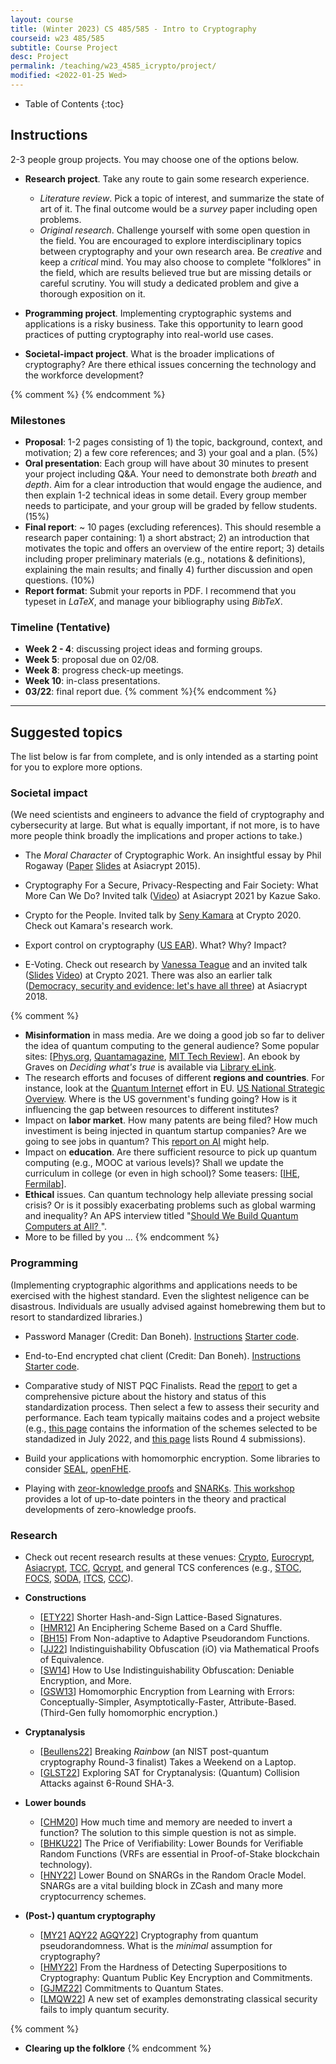 ```yaml
---
layout: course
title: (Winter 2023) CS 485/585 - Intro to Cryptography
courseid: w23 485/585
subtitle: Course Project
desc: Project
permalink: /teaching/w23_4585_icrypto/project/
modified: <2022-01-25 Wed> 
---
```


* Table of Contents
{:toc}

## Instructions

2-3 people group projects. You may choose one of the options below.
* **Research project**. Take any route to gain some research
  experience.
  *  _Literature review_. Pick a topic of interest, and summarize the
state of art of it. The final outcome would be a _survey_ paper
including open problems.
  *  _Original research_. Challenge yourself with some open question
   in the field. You are encouraged to explore interdisciplinary
   topics between cryptography and your own research area. Be
   _creative_ and keep a _critical_ mind. You may also choose to
   complete "folklores" in the field, which are results believed true
   but are missing details or careful scrutiny. You will study a
   dedicated problem and give a thorough exposition on it.

*  **Programming project**. Implementing cryptographic systems and
   applications is a risky business. Take this opportunity to learn
   good practices of putting cryptography into real-world use cases.

*  **Societal-impact project**. What is the broader implications of
 cryptography? Are there ethical issues concerning the technology and
 the workforce development?
 
{% comment %} {% endcomment %}

### Milestones

*  **Proposal**: 1-2 pages consisting of 1) the topic, background,
   context, and motivation; 2) a few core references; and 3) your goal
   and a plan. (5%)
*  **Oral presentation**: Each group will have about 30 minutes to
   present your project including Q&A. Your need to demonstrate both
   _breath_ and _depth_. Aim for a clear introduction that would
   engage the audience, and then explain 1-2 technical ideas in some
   detail. Every group member needs to participate, and your group
   will be graded by fellow students. (15%)
*  **Final report**: ~ 10 pages (excluding references). This should
   resemble a research paper containing: 1) a short abstract; 2) an
   introduction that motivates the topic and offers an overview of the
   entire report; 3) details including proper preliminary materials
   (e.g., notations & definitions), explaining the main results; and
   finally 4) further discussion and open questions. (10%)
*  **Report format**: Submit your reports in PDF. I recommend that you
   typeset in _LaTeX_, and manage your bibliography using _BibTeX_.

### Timeline (Tentative)
*  **Week 2 - 4**: discussing project ideas and forming groups.
*  **Week 5**: proposal due on 02/08. 
*  **Week 8**: progress check-up meetings.
*  **Week 10**: in-class presentations. 
*  **03/22**: final report due. 
{% comment %}{% endcomment %}
------ 

## Suggested topics 

The list below is far from complete, and is only intended as a
starting point for you to explore more options. 

### Societal impact
(We need scientists and engineers to advance the field of cryptography
and cybersecurity at large. But what is equally important, if not
more, is to have more people think broadly the implications and proper
actions to take.)

* The _Moral Character_ of Cryptographic Work. An insightful essay by
Phil Rogaway
([Paper](https://www.cs.ucdavis.edu/~rogaway/papers/moral-en.pdf)
[Slides](https://www.cs.ucdavis.edu/~rogaway/papers/ac15.pdf) at
Asiacrypt 2015).

*  Cryptography For a Secure, Privacy-Respecting and Fair Society: What
More Can We Do? Invited talk
([Video](https://www.youtube.com/watch?v=23gfTFLp9Is&ab_channel=TheIACR))
at Asiacrypt 2021 by Kazue Sako.

*  Crypto for the People. Invited talk by [Seny
   Kamara](https://cs.brown.edu/~seny/) at Crypto 2020. Check out
   Kamara's research work.

*  Export control on cryptography ([US
   EAR](https://www.bis.doc.gov/index.php/policy-guidance/encryption)). What?
   Why? Impact?

*  E-Voting. Check out research by [Vanessa
   Teague](https://researchers.anu.edu.au/researchers/teague-v) and an
   invited talk
   ([Slides](https://crypto.iacr.org/2021/slides/CRYPTOTeague.pdf)
   [Video](https://www.youtube.com/watch?v=GLQAf6uTExw&ab_channel=TheIACR))
   at Crypto 2021. There was also an earlier talk ([Democracy,
   security and evidence: let's have all
   three](https://asiacrypt.iacr.org/2018/files/SLIDES/WEDNESDAY/Z411/ASIACRYPT2018.pdf))
   at Asiacrypt 2018.

{% comment %} 
* **Misinformation** in mass media.  Are we doing a good job so far to
  deliver the idea of quantum computing to the general audience? Some
  popular sites: [[Phys.org](https://m.phys.org/),
  [Quantamagazine](https://www.quantamagazine.org/tag/quantum-computing/),
  [MIT Tech
  Review](https://www.technologyreview.com/topic/computing/quantum-computing/)]. An
  ebook by Graves on _Deciding what's true_ is available via [Library
  eLink](https://search.library.pdx.edu/primo-explore/fulldisplay?docid=CP71268037550001451&vid=PSU&search_scope=all&tab=default_tab&lang=en_US&context=L).
* The research efforts and focuses of different **regions and
  countries**. For instance, look at the [Quantum Internet](http://quantum-internet.team/) effort in EU. [US National Strategic Overview](https://www.whitehouse.gov/wp-content/uploads/2018/09/National-Strategic-Overview-for-Quantum-Information-Science.pdf). Where is the US government's funding going? How is it influencing the gap between resources to different institutes? 
* Impact on **labor market**. How many patents are being filed? How
  much investiment is being injected in quantum startup companies?
  Are we going to see jobs in quantum? This [report on
  AI](https://web.stanford.edu/~mww/webb_jmp.pdf) might help.
* Impact on **education**. Are there sufficient resource to pick up
  quantum computing (e.g., MOOC at various levels)? Shall we update
  the curriculum in college (or even in high school)? Some teasers:
  [[IHE](https://www.insidehighered.com/digital-learning/blogs/online-trending-now/quantum-leap-future-education), [Fermilab](https://arxiv.org/pdf/2004.07206.pdf)]. 
* **Ethical** issues. Can quantum technology help alleviate pressing
  social crisis? Or is it possibly exacerbating problems such as
  global warming and inequality? An APS interview titled "[Should We Build Quantum Computers at All?
](https://www.aps.org/publications/apsnews/202209/build-quantum.cfm)".
* More to be filled by you ...
{% endcomment %}

### Programming 

(Implementing cryptographic algorithms and applications needs to be
exercised with the highest standard. Even the slightest neligence can
be disastrous. Individuals are usually advised against homebrewing
them but to resort to standardized libraries.) 

*  Password Manager (Credit: Dan
   Boneh). [Instructions](https://crypto.stanford.edu/~dabo/courses/cs255_winter22/hw_and_proj/proj1.pdf)
   [Starter code](https://crypto.stanford.edu/~dabo/courses/cs255_winter22/hw_and_proj/proj1.zip).

*  End-to-End encrypted chat client (Credit: Dan
   Boneh). [Instructions](https://crypto.stanford.edu/~dabo/courses/cs255_winter22/hw_and_proj/proj2.pdf)
   [Starter code](https://crypto.stanford.edu/~dabo/courses/cs255_winter22/hw_and_proj/proj2.zip). 
   
*  Comparative study of NIST PQC Finalists. Read the
   [report](https://csrc.nist.gov/publications/detail/nistir/8413/final)
   to get a comprehensive picture about the history and status of this
   standardization process. Then select a few to assess their security
   and performance. Each team typically maitains codes and a project
   website (e.g., [this
   page](https://csrc.nist.gov/Projects/post-quantum-cryptography/selected-algorithms-2022)
   contains the information of the schemes selected to be standadized
   in July 2022, and [this
   page](https://csrc.nist.gov/Projects/post-quantum-cryptography/round-4-submissions)
   lists Round 4 submissions).

*  Build your applications with homomorphic encryption. Some libraries
   to consider
   [SEAL](https://www.microsoft.com/en-us/research/project/microsoft-seal/),
   [openFHE](https://www.openfhe.org/).

*   Playing with [zeor-knowledge proofs](https://zkproof.org/) and
    [SNARKs](https://z.cash/technology/zksnarks/). [This
    workshop](https://rdi.berkeley.edu/zkp-workshop-2022/) provides a
    lot of up-to-date pointers in the theory and practical
    developments of zero-knowledge proofs.


### Research 

*  Check out recent research results at these venues:
[Crypto](http://www.iacr.org/meetings/crypto/),
[Eurocrypt](https://www.iacr.org/meetings/eurocrypt/),
[Asiacrypt](https://www.iacr.org/meetings/asiacrypt/),
[TCC](https://www.iacr.org/meetings/tcc/),
[Qcrypt](https://2022.qcrypt.net/), and general TCS conferences (e.g.,
[STOC](http://acm-stoc.org/), [FOCS](http://ieee-focs.org/),
[SODA](http://www.siam.org/meetings/archives.php#SODA),
[ITCS](http://itcs-conf.org/),
[CCC](https://computationalcomplexity.org/)).

*  **Constructions**
    * [[ETY22](https://eprint.iacr.org/2022/785)] Shorter Hash-and-Sign
    Lattice-Based Signatures.
    *  [[HMR12](https://arxiv.org/abs/1208.1176)] An Enciphering Scheme
     Based on a Card Shuffle.
    * [[BH15](https://link.springer.com/article/10.1007/s00145-013-9169-2)]
    From Non-adaptive to Adaptive Pseudorandom Functions.
    * [[JJ22](https://eprint.iacr.org/2022/1430)] Indistinguishability
    Obfuscation (iO) via Mathematical Proofs of Equivalence.
    * [[SW14](https://eprint.iacr.org/2013/454)] How to Use
    Indistinguishability Obfuscation: Deniable Encryption, and More.
    * [[GSW13](https://eprint.iacr.org/2013/340)] Homomorphic
    Encryption from Learning with Errors: Conceptually-Simpler,
    Asymptotically-Faster, Attribute-Based. (Third-Gen fully
    homomorphic encryption.)

*  **Cryptanalysis**
    * [[Beullens22](https://eprint.iacr.org/2022/214)] Breaking
    _Rainbow_ (an NIST post-quantum cryptography Round-3 finalist)
    Takes a Weekend on a Laptop.
    * [[GLST22](https://eprint.iacr.org/2022/184)] Exploring SAT for
    Cryptanalysis: (Quantum) Collision Attacks against 6-Round SHA-3.

*  **Lower bounds**
    * [[CHM20](https://eprint.iacr.org/2020/687)] How much time and
    memory are needed to invert a function? The solution to this
    simple question is not as simple.
    * [[BHKU22](https://eprint.iacr.org/2022/762)] The Price of
    Verifiability: Lower Bounds for Verifiable Random Functions (VRFs
    are essential in Proof-of-Stake blockchain technology).
    * [[HNY22](https://eprint.iacr.org/2022/178)] Lower Bound on SNARGs
    in the Random Oracle Model. SNARGs are a vital building block in
    ZCash and many more cryptocurrency schemes.
  
* **(Post-) quantum cryptography**
  *  [[MY21](https://arxiv.org/abs/2112.06369)
     [AQY22](https://arxiv.org/abs/2112.10020)
     [AGQY22](https://arxiv.org/abs/2211.01444)] Cryptography from
     quantum pseudorandomness. What is the _minimal_ assumption for
     cryptography?
  *  [[HMY22](https://arxiv.org/abs/2210.05978)] From the Hardness of
     Detecting Superpositions to Cryptography: Quantum Public Key
     Encryption and Commitments.
  *  [[GJMZ22](https://eprint.iacr.org/2022/1358)] Commitments to
     Quantum States.
  *  [[LMQW22](https://eprint.iacr.org/2022/869)] A new set of
     examples demonstrating classical security fails to imply quantum
     security. 

{% comment %}
* **Clearing up the folklore**
{% endcomment %}
